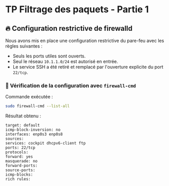 # TP Filtrage des paquets - Partie 1

## 🔥 Configuration restrictive de firewalld

Nous avons mis en place une configuration restrictive du pare-feu avec les règles suivantes :
- Seuls les ports utiles sont ouverts.
- Seul le réseau `10.1.1.0/24` est autorisé en entrée.
- Le service SSH a été retiré et remplacé par l'ouverture explicite du port `22/tcp`.

### 🔎 Vérification de la configuration avec `firewall-cmd`

Commande exécutée :

```bash
sudo firewall-cmd --list-all
```

Résultat obtenu :

```
target: default
icmp-block-inversion: no
interfaces: enp0s3 enp0s8
sources:
services: cockpit dhcpv6-client ftp
ports: 22/tcp
protocols:
forward: yes
masquerade: no
forward-ports:
source-ports:
icmp-blocks:
rich rules:
```
